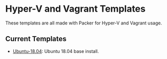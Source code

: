 # Hyper-V and Vagrant Templates

These templates are all made with Packer for Hyper-V and Vagrant usage.

## Current Templates

- [Ubuntu-18.04](https://github.com/iamaleks/hyperv-packer-vagrant-templates/tree/master/Ubuntu-18.04): Ubuntu 18.04 base install. 
